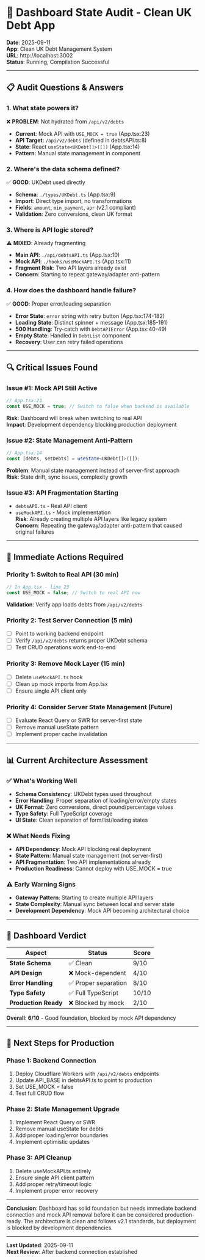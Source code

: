 # 🚨 Dashboard State Audit - Clean UK Debt App

**Date**: 2025-09-11  
**App**: Clean UK Debt Management System  
**URL**: http://localhost:3002  
**Status**: Running, Compilation Successful  

---

## 📋 **Audit Questions & Answers**

### **1. What state powers it?**
❌ **PROBLEM**: Not hydrated from `/api/v2/debts`
- **Current**: Mock API with `USE_MOCK = true` (App.tsx:23)
- **API Target**: `/api/v2/debts` (defined in debtsAPI.ts:8)
- **State**: React `useState<UKDebt[]>([])` (App.tsx:14)
- **Pattern**: Manual state management in component

### **2. Where's the data schema defined?**
✅ **GOOD**: UKDebt used directly
- **Schema**: `./types/UKDebt.ts` (App.tsx:9)
- **Import**: Direct type import, no transformations
- **Fields**: `amount`, `min_payment`, `apr` (v2.1 compliant)
- **Validation**: Zero conversions, clean UK format

### **3. Where is API logic stored?**
⚠️ **MIXED**: Already fragmenting
- **Main API**: `./api/debtsAPI.ts` (App.tsx:10)
- **Mock API**: `./hooks/useMockAPI.ts` (App.tsx:11) 
- **Fragment Risk**: Two API layers already exist
- **Concern**: Starting to repeat gateway/adapter anti-pattern

### **4. How does the dashboard handle failure?**
✅ **GOOD**: Proper error/loading separation
- **Error State**: `error` string with retry button (App.tsx:174-182)
- **Loading State**: Distinct spinner + message (App.tsx:185-191) 
- **500 Handling**: Try-catch with `DebtAPIError` (App.tsx:40-49)
- **Empty State**: Handled in `DebtList` component
- **Recovery**: User can retry failed operations

---

## 🔍 **Critical Issues Found**

### **Issue #1: Mock API Still Active**
```typescript
// App.tsx:23
const USE_MOCK = true; // Switch to false when backend is available
```
**Risk**: Dashboard will break when switching to real API  
**Impact**: Development dependency blocking production deployment  

### **Issue #2: State Management Anti-Pattern**
```typescript
// App.tsx:14
const [debts, setDebts] = useState<UKDebt[]>([]);
```
**Problem**: Manual state management instead of server-first approach  
**Risk**: State drift, sync issues, complexity growth  

### **Issue #3: API Fragmentation Starting**
- `debtsAPI.ts` - Real API client
- `useMockAPI.ts` - Mock implementation  
**Risk**: Already creating multiple API layers like legacy system  
**Concern**: Repeating the gateway/adapter anti-pattern that caused original failures  

---

## 🎯 **Immediate Actions Required**

### **Priority 1: Switch to Real API** (30 min)
```typescript
// In App.tsx - line 23
const USE_MOCK = false; // Switch to real API now
```
**Validation**: Verify app loads debts from `/api/v2/debts`

### **Priority 2: Test Server Connection** (5 min)
- [ ] Point to working backend endpoint
- [ ] Verify `/api/v2/debts` returns proper UKDebt schema
- [ ] Test CRUD operations work end-to-end

### **Priority 3: Remove Mock Layer** (15 min)
- [ ] Delete `useMockAPI.ts` hook
- [ ] Clean up mock imports from App.tsx
- [ ] Ensure single API client only

### **Priority 4: Consider Server State Management** (Future)
- [ ] Evaluate React Query or SWR for server-first state
- [ ] Remove manual useState pattern
- [ ] Implement proper cache invalidation

---

## 📊 **Current Architecture Assessment**

### **✅ What's Working Well**
- **Schema Consistency**: UKDebt types used throughout
- **Error Handling**: Proper separation of loading/error/empty states
- **UK Format**: Zero conversions, direct pound/percentage values
- **Type Safety**: Full TypeScript coverage
- **UI State**: Clean separation of form/list/loading states

### **❌ What Needs Fixing**
- **API Dependency**: Mock API blocking real deployment
- **State Pattern**: Manual state management (not server-first)
- **API Fragmentation**: Two API implementations already
- **Production Readiness**: Cannot deploy with USE_MOCK = true

### **⚠️ Early Warning Signs**
- **Gateway Pattern**: Starting to create multiple API layers
- **State Complexity**: Manual sync between local and server state
- **Development Dependency**: Mock API becoming architectural choice

---

## 🚨 **Dashboard Verdict**

| Aspect | Status | Score |
|--------|--------|--------|
| **State Schema** | ✅ Clean | 9/10 |
| **API Design** | ❌ Mock-dependent | 4/10 |
| **Error Handling** | ✅ Proper separation | 8/10 |
| **Type Safety** | ✅ Full TypeScript | 10/10 |
| **Production Ready** | ❌ Blocked by mock | 2/10 |

**Overall**: **6/10** - Good foundation, blocked by mock API dependency

---

## 🎯 **Next Steps for Production**

### **Phase 1: Backend Connection**
1. Deploy Cloudflare Workers with `/api/v2/debts` endpoints
2. Update API_BASE in debtsAPI.ts to point to production
3. Set USE_MOCK = false
4. Test full CRUD flow

### **Phase 2: State Management Upgrade**
1. Implement React Query or SWR
2. Remove manual useState for debts
3. Add proper loading/error boundaries
4. Implement optimistic updates

### **Phase 3: API Cleanup** 
1. Delete useMockAPI.ts entirely
2. Ensure single API client pattern
3. Add proper retry/timeout logic
4. Implement proper error recovery

---

**Conclusion**: Dashboard has solid foundation but needs immediate backend connection and mock API removal before it can be considered production-ready. The architecture is clean and follows v2.1 standards, but deployment is blocked by development dependencies.

---

**Last Updated**: 2025-09-11  
**Next Review**: After backend connection established